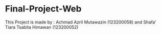 # Final-Project-Web
This Project is made by : Achmad Azril Mutawazin (123200058) and Shafa' Tiara Tsabita Himawan (123200052)
